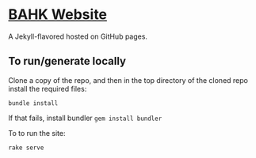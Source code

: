 # [BAHK Website](https://www.bitcoin.org.hk/)

A Jekyll-flavored hosted on GitHub pages.

## To run/generate locally

Clone a copy of the repo, and then in the top directory of the cloned repo install the
required files:

```
bundle install
```

If that fails, install bundler `gem install bundler`


To to run the site:

```
rake serve
```
